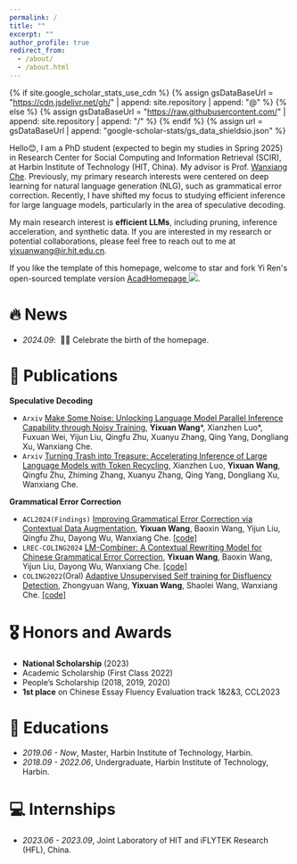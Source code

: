 ```yaml
---
permalink: /
title: ""
excerpt: ""
author_profile: true
redirect_from: 
  - /about/
  - /about.html
---
```


{% if site.google_scholar_stats_use_cdn %}
{% assign gsDataBaseUrl = "https://cdn.jsdelivr.net/gh/" | append: site.repository | append: "@" %}
{% else %}
{% assign gsDataBaseUrl = "https://raw.githubusercontent.com/" | append: site.repository | append: "/" %}
{% endif %}
{% assign url = gsDataBaseUrl | append: "google-scholar-stats/gs_data_shieldsio.json" %}

<span class='anchor' id='about-me'></span>
Hello😊, I am a PhD student (expected to begin my studies in Spring 2025) in Research Center for Social Computing and Information Retrieval (SCIR), at Harbin Institute of Technology (HIT, China).
My advisor is Prof. [Wanxiang Che](http://ir.hit.edu.cn/~car/).
Previously, my primary research interests were centered on deep learning for natural language generation (NLG), such as grammatical error correction. Recently, I have shifted my focus to studying efficient inference for large language models, particularly in the area of speculative decoding.

My main research interest is **efficient LLMs**, including pruning, inference acceleration, and synthetic data.
If you are interested in my research or potential collaborations, please feel free to reach out to me at [yixuanwang@ir.hit.edu.cn](yixuanwang@ir.hit.edu.cn).

If you like the template of this homepage, welcome to star and fork Yi Ren's open-sourced template version [AcadHomepage ![](https://img.shields.io/github/stars/RayeRen/acad-homepage.github.io?style=social)](https://github.com/RayeRen/acad-homepage.github.io).

# 🔥 News
- *2024.09*: &nbsp;🎉🎉 Celebrate the birth of the homepage.

# 📝 Publications 
**Speculative Decoding**
- ``Arxiv`` [Make Some Noise: Unlocking Language Model Parallel Inference Capability through Noisy Training](https://arxiv.org/abs/2406.17404), **Yixuan Wang***, Xianzhen Luo*, Fuxuan Wei, Yijun Liu, Qingfu Zhu, Xuanyu Zhang, Qing Yang, Dongliang Xu, Wanxiang Che.
- ``Arxiv`` [Turning Trash into Treasure: Accelerating Inference of Large Language Models with Token Recycling](https://arxiv.org/abs/2408.08696), Xianzhen Luo, **Yixuan Wang**, Qingfu Zhu, Zhiming Zhang, Xuanyu Zhang, Qing Yang, Dongliang Xu, Wanxiang Che.

**Grammatical Error Correction**
- ``ACL2024(Findings)`` [Improving Grammatical Error Correction via Contextual Data Augmentation](https://aclanthology.org/2024.findings-acl.647.pdf), **Yixuan Wang**, Baoxin Wang, Yijun Liu, Qingfu Zhu, Dayong Wu, Wanxiang Che.
[[code]](https://github.com/wyxstriker/CDA4GEC)
- ``LREC-COLING2024`` [LM-Combiner: A Contextual Rewriting Model for Chinese Grammatical Error Correction](https://aclanthology.org/2024.lrec-main.934.pdf), **Yixuan Wang**, Baoxin Wang, Yijun Liu, Dayong Wu, Wanxiang Che.
[[code]](https://github.com/wyxstriker/LM-Combiner)
- ``COLING2022``(Oral) [Adaptive Unsupervised Self training for Disfluency Detection](https://aclanthology.org/2022.coling-1.632.pdf), Zhongyuan Wang, **Yixuan Wang**, Shaolei Wang, Wanxiang Che.
[[code]](https://github.com/wyxstriker/ReweightingDisfluency)

# 🎖 Honors and Awards
- **National Scholarship** (2023)
- Academic Scholarship (First Class 2022)
- People’s Scholarship (2018, 2019, 2020)
- **1st place** on Chinese Essay Fluency Evaluation track 1&2&3, CCL2023

# 📖 Educations
- *2019.06 - Now*, Master, Harbin Institute of Technology, Harbin.
- *2018.09 - 2022.06*, Undergraduate, Harbin Institute of Technology, Harbin.

# 💻 Internships
- *2023.06 - 2023.09*, Joint Laboratory of HIT and iFLYTEK Research (HFL), China.
